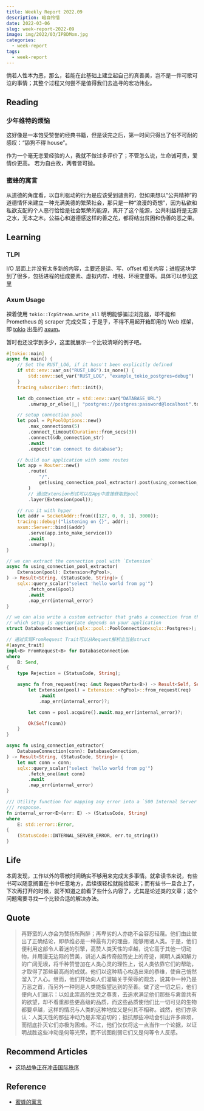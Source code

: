 ```yaml
---
title: Weekly Report 2022.09
description: 暗自怜惜
date: 2022-03-06
slug: week-report-2022-09
image: img/2022/03/IPBDMom.jpg
categories:
  - week-report
tags:
  - week-report
---
```


倘若人性本为恶，那么，若能在此基础上建立起自己的真善美，岂不是一件可歌可泣的事情；其整个过程又何尝不是值得我们去追寻的宏功伟业。

## Reading

### 少年维特的烦恼

这好像是一本饱受赞誉的经典书籍，但是读完之后，第一时间只得出了俗不可耐的感叹：“舔狗不得 house”。

作为一个毫无恋爱经验的人，我就不做过多评价了；不管怎么说，生命诚可贵，爱情价更高。 若为自由故，两者皆可抛。

### 蜜蜂的寓言

从道德的角度看，以自利驱动的行为是应该受到谴责的，但如果想以“公共精神”的道德情怀来建立一种充满美德的繁荣社会，那只是一种“浪漫的奇想”，因为私欲和私欲支配的个人恶行恰恰是社会繁荣的能源，离开了这个能源，公共利益将是无源之水，无本之木。公益心和道德感这样的善之花，都将结出贫困和伪善的恶之果。

## Learning

### TLPI

I/O 层面上并没有太多新的内容，主要还是读、写、offset 相关内容；进程这块学到了很多，包括进程的组成要素、虚拟内存、堆栈、环境变量等。具体可以参见[这里](https://rin.azusachino.cn/reading/the-linux-programming-interface/06.process.html)

### Axum Usage

裸着使用 `tokio::TcpStream.write_all` 明明能够骗过浏览器，却不能和 Prometheus 的 scraper 完成交互；于是乎，不得不用起开箱即用的 Web 框架，即 [tokio](https://tokio.rs) 出品的 [axum](https://docs.rs/axum/latest/axum/)。

暂时也还没学到多少，这里就展示一个比较清晰的例子吧。

```rust
#[tokio::main]
async fn main() {
    // Set the RUST_LOG, if it hasn't been explicitly defined
    if std::env::var_os("RUST_LOG").is_none() {
        std::env::set_var("RUST_LOG", "example_tokio_postgres=debug")
    }
    tracing_subscriber::fmt::init();

    let db_connection_str = std::env::var("DATABASE_URL")
        .unwrap_or_else(|_| "postgres://postgres:password@localhost".to_string());

    // setup connection pool
    let pool = PgPoolOptions::new()
        .max_connections(5)
        .connect_timeout(Duration::from_secs(3))
        .connect(&db_connection_str)
        .await
        .expect("can connect to database");

    // build our application with some routes
    let app = Router::new()
        .route(
            "/",
            get(using_connection_pool_extractor).post(using_connection_extractor),
        )
        // 通过Extension形式可以在App中直接获取到pool
        .layer(Extension(pool));

    // run it with hyper
    let addr = SocketAddr::from(([127, 0, 0, 1], 3000));
    tracing::debug!("listening on {}", addr);
    axum::Server::bind(&addr)
        .serve(app.into_make_service())
        .await
        .unwrap();
}

// we can extract the connection pool with `Extension`
async fn using_connection_pool_extractor(
    Extension(pool): Extension<PgPool>,
) -> Result<String, (StatusCode, String)> {
    sqlx::query_scalar("select 'hello world from pg'")
        .fetch_one(&pool)
        .await
        .map_err(internal_error)
}

// we can also write a custom extractor that grabs a connection from the pool
// which setup is appropriate depends on your application
struct DatabaseConnection(sqlx::pool::PoolConnection<sqlx::Postgres>);

// 通过实现FromRequest Trait可以从Request解析出当前struct
#[async_trait]
impl<B> FromRequest<B> for DatabaseConnection
where
    B: Send,
{
    type Rejection = (StatusCode, String);

    async fn from_request(req: &mut RequestParts<B>) -> Result<Self, Self::Rejection> {
        let Extension(pool) = Extension::<PgPool>::from_request(req)
            .await
            .map_err(internal_error)?;

        let conn = pool.acquire().await.map_err(internal_error)?;

        Ok(Self(conn))
    }
}

async fn using_connection_extractor(
    DatabaseConnection(conn): DatabaseConnection,
) -> Result<String, (StatusCode, String)> {
    let mut conn = conn;
    sqlx::query_scalar("select 'hello world from pg'")
        .fetch_one(&mut conn)
        .await
        .map_err(internal_error)
}

/// Utility function for mapping any error into a `500 Internal Server Error`
/// response.
fn internal_error<E>(err: E) -> (StatusCode, String)
where
    E: std::error::Error,
{
    (StatusCode::INTERNAL_SERVER_ERROR, err.to_string())
}
```

## Life

本周发现，工作以外的零散时间确实不够用来完成太多事情。就拿读书来说，有些书可以随意搁置在书中任意地方，后续很轻松就能拾起来；而有些书一旦合上了，下次再打开的时候，就不知道之前看了些什么内容了，尤其是论述类的文章；这个问题需要寻找一个比较合适的解决办法。

## Quote

> 再野蛮的人亦会为赞扬所陶醉；再卑劣的人亦绝不会容忍轻蔑。他们由此做出了正确结论，即恭维必是一种最有力的理由，能够用诸人类。于是，他们便利用这部令人着迷的引擎，高赞人类天性的卓越，说它高于其他一切动物，并用漫无边际的赞美，讲述人类传奇般历史上的奇迹，阐明人类知解力的广阔无垠，将千种赞誉加在人类心灵的理性上，说人类依靠它们的帮助，才取得了那些最高尚的成就。他们以这种精心构造出来的恭维，使自己悄然溜入了人心。继而，他们开始向人们灌输关于荣辱的观念，说其中一种乃是万恶之首，而另外一种则是人类能指望达到的至善。做了这一切之后，他们便向人们展示：以如此崇高的生灵之尊贵，去追求满足他们那些与禽兽共有的欲望，却不看重那些更高级的品质，而这些品质使他们比一切可见的生物都要卓越，这样的情况与人类的这种地位又是何其不相称。诚然，他们亦承认：人类天性的那些冲动乃是非常迫切的；抵抗那些冲动会引出许多麻烦，而彻底扑灭它们亦极为困难。不过，他们仅仅将这一点当作一个论据，以证明战胜这些冲动是何等光荣，而不试图削弱它们又是何等令人反感。

## Recommend Articles

- [这场战争正在冲击国际秩序](https://mp.weixin.qq.com/s/MDmjk6hQuEFBp3svuZPVPA)

## Reference

- [蜜蜂的寓言](https://weread.qq.com/web/reader/89532f50716a4ca8895d0e1kc81322c012c81e728d9d180)
